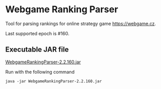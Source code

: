 # Webgame Ranking Parser

Tool for parsing rankings for online strategy game https://webgame.cz.

Last supported epoch is #160.

## Executable JAR file
[WebgameRankingParser-2.2.160.jar](https://github.com/lukas-masarik/webgame-ranking-parser/raw/jar/WebgameRankingParser-2.2.160.jar)

Run with the following command
```
java -jar WebgameRankingParser-2.2.160.jar
```
